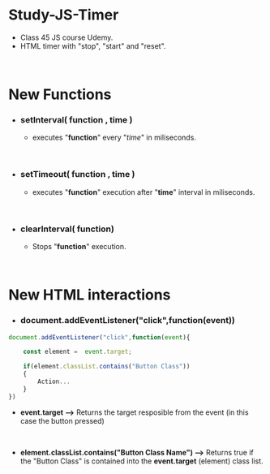 # Study-JS-Timer
* Class 45 JS course Udemy.
* HTML timer with "stop", "start" and "reset".

&nbsp;
# New Functions
* ### setInterval( __function__ , __time__ )
    * executes "__function__" every "_time_" in miliseconds.

&nbsp;
* ### setTimeout( __function__ , __time__ )
    * executes "__function__" execution after "__time__" interval in miliseconds.

&nbsp;
* ### clearInterval( __function__)
    * Stops "__function__" execution.

&nbsp;
# New HTML interactions
* ### document.addEventListener("click",function(__event__))
~~~ javascript
document.addEventListener("click",function(event){

    const element =  event.target;

    if(element.classList.contains("Button Class"))
    {
        Action...
    }
})
~~~ 
* __event.target -->__ Returns the target resposible from the event (in this case the button pressed)

&nbsp;
* __element.classList.contains("Button Class Name") -->__ Returns true if the "Button Class" is contained into the __event.target__ (element) class list.